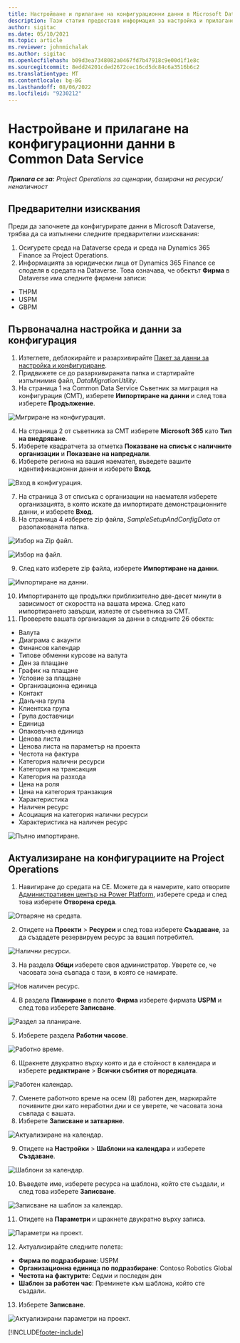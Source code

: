 ```yaml
---
title: Настройване и прилагане на конфигурационни данни в Microsoft Dataverse
description: Тази статия предоставя информация за настройка и прилагане на конфигурационни данни в Project Operations.
author: sigitac
ms.date: 05/10/2021
ms.topic: article
ms.reviewer: johnmichalak
ms.author: sigitac
ms.openlocfilehash: b09d3ea7348082a0467fd7b47918c9e00d1f1e8c
ms.sourcegitcommit: 8edd24201cded2672cec16cd5dc84c6a3516b6c2
ms.translationtype: MT
ms.contentlocale: bg-BG
ms.lasthandoff: 08/06/2022
ms.locfileid: "9230212"
---
```

# <a name="set-up-and-apply-configuration-data-in-the-common-data-service"></a>Настройване и прилагане на конфигурационни данни в Common Data Service 

_**Прилага се за:** Project Operations за сценарии, базирани на ресурси/неналичност_



## <a name="prerequisites"></a>Предварителни изисквания

Преди да започнете да конфигурирате данни в Microsoft Dataverse, трябва да са изпълнени следните предварителни изисквания:

1.  Осигурете среда на Dataverse среда и среда на Dynamics 365 Finance за Project Operations.
2.  Информацията за юридически лица от Dynamics 365 Finance се споделя в средата на Dataverse. Това означава, че обектът **Фирма** в Dataverse има следните фирмени записи:
  - THPM
  - USPM
  - GBPM

## <a name="install-setup-and-configuration-data"></a>Първоначална настройка и данни за конфигурация

1. Изтеглете, деблокирайте и разархивирайте [Пакет за данни за настройка и конфигуриране](https://download.microsoft.com/download/e/2/d/e2da6c98-d5dd-450c-aabe-fd6bf2ba374b/ProjOpsSampleSetupData-%20Integrated%20Latest.zip).
2. Придвижете се до разархивираната папка и стартирайте изпълнимия файл, *DataMigrationUtility*.
3. На страница 1 на Common Data Service Съветник за миграция на конфигурация (CMT), изберете **Импортиране на данни** и след това изберете **Продължение**.

![Мигриране на конфигурация.](./media/1ConfigurationMigration.png)

4. На страница 2 от съветника за CMT изберете **Microsoft 365** като **Тип на внедряване**.
5. Изберете квадратчета за отметка **Показване на списък с наличните организации** и **Показване на напреднали**.
6. Изберете региона на вашия наемател, въведете вашите идентификационни данни и изберете **Вход**.

![Вход в конфигурация.](./media/2ConfigurationSignin.png)

7. На страница 3 от списъка с организации на наемателя изберете организацията, в която искате да импортирате демонстрационните данни, и изберете **Вход**.
8. На страница 4 изберете zip файла, *SampleSetupAndConfigData* от разопакованата папка.

![Избор на Zip файл.](./media/3ZipFile.png)

![Избор на файл.](./media/4SelectAFile.png)

9. След като изберете zip файла, изберете **Импортиране на данни**.

![Импортиране на данни.](./media/5ImportData.png)

10. Импортирането ще продължи приблизително две-десет минути в зависимост от скоростта на вашата мрежа. След като импортирането завърши, излезте от съветника за CMT. 
11. Проверете вашата организация за данни в следните 26 обекта:

  - Валута
  - Диаграма с акаунти
  - Финансов календар
  - Типове обменни курсове на валута
  - Ден за плащане
  - График на плащане
  - Условие за плащане
  - Организационна единица
  - Контакт
  - Данъчна група
  - Клиентска група
  - Група доставчици
  - Единица
  - Опаковъчна единица
  - Ценова листа
  - Ценова листа на параметър на проекта
  - Честота на фактура
  - Категория налични ресурси
  - Категория на трансакция
  - Категория на разхода
  - Цена на роля
  - Цена на категория транзакция
  - Характеристика
  - Наличен ресурс
  - Асоциация на категория налични ресурси
  - Характеристика на наличен ресурс

![Пълно импортиране.](./media/6CompleteImport.png)

## <a name="update-project-operations-configurations"></a>Актуализиране на конфигурациите на Project Operations

1. Навигиране до средата на CE. Можете да я намерите, като отворите [Административен център на Power Platform](https://admin.powerplatform.microsoft.com/environments), изберете среда и след това изберете **Отворена среда**. 

![Отваряне на средата.](./media/7OpenEnvironment.png)

2. Отидете на **Проекти** > **Ресурси** и след това изберете **Създаване**, за да създадете резервируем ресурс за вашия потребител.

![Налични ресурси.](./media/8BookableResources.png)

3. На раздела **Общи** изберете своя администратор. Уверете се, че часовата зона съвпада с тази, в която се намирате. 

![Нов наличен ресурс.](./media/9NewBookableResource.png)

4. В раздела **Планиране** в полето **Фирма** изберете фирмата **USPM** и след това изберете **Записване**. 

![Раздел за планиране.](./media/10SchedulingTab.png)

5. Изберете раздела **Работни часове**.  

![Работно време.](./media/11WorkHours.png)

6. Щракнете двукратно върху която и да е стойност в календара и изберете **редактиране** > **Всички събития от поредицата**. 

![Работен календар.](./media/12WorkCalendar.png)

7. Сменете работното време на осем (8) работен ден, маркирайте почивните дни като неработни дни и се уверете, че часовата зона съвпада с вашата. 
8. Изберете **Записване и затваряне**.

![Актуализиране на календар.](./media/13UpdateCalendar.png)

9. Отидете на **Настройки** > **Шаблони на календара** и изберете **Създаване**.
 
 ![Шаблони за календар.](./media/14CalendarTemplates.png)
 
 10. Въведете име, изберете ресурса на шаблона, който сте създали, и след това изберете **Записване**. 
 
 ![Записване на шаблон за календар.](./media/15SaveCalendarTemplate.png)
 
 11. Отидете на **Параметри** и щракнете двукратно върху записа. 
 
 ![Параметри на проект.](./media/16ProjectParameters.png)
 
12. Актуализирайте следните полета:

 - **Фирма по подразбиране**: USPM
 - **Организационна единица по подразбиране**: Contoso Robotics Global
 - **Честота на фактурите**: Седми и последен ден
 - **Шаблон за работен час**: Преминете към шаблона, който сте създали.

13. Изберете **Записване**. 

![Актуализирани параметри на проект.](./media/17UpdatedProjectParameters.png)


[!INCLUDE[footer-include](../includes/footer-banner.md)]
